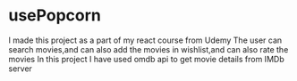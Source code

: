 # usePopcorn
I made this project as a part of my react course from Udemy
The user can search movies,and can also add the movies in wishlist,and can also rate the movies
In this project I have used omdb api to get movie details from IMDb server 

